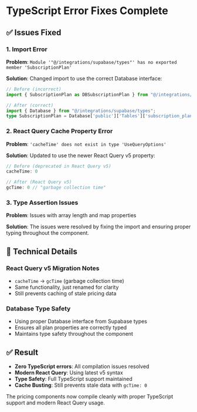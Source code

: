 # TypeScript Error Fixes Complete

## ✅ Issues Fixed

### 1. Import Error
**Problem**: `Module '"@/integrations/supabase/types"' has no exported member 'SubscriptionPlan'`

**Solution**: Changed import to use the correct Database interface:
```typescript
// Before (incorrect)
import { SubscriptionPlan as DBSubscriptionPlan } from "@/integrations/supabase/types";

// After (correct)
import { Database } from "@/integrations/supabase/types";
type SubscriptionPlan = Database['public']['Tables']['subscription_plans']['Row'];
```

### 2. React Query Cache Property Error
**Problem**: `'cacheTime' does not exist in type 'UseQueryOptions'`

**Solution**: Updated to use the newer React Query v5 property:
```typescript
// Before (deprecated in React Query v5)
cacheTime: 0

// After (React Query v5)
gcTime: 0 // "garbage collection time"
```

### 3. Type Assertion Issues
**Problem**: Issues with array length and map properties

**Solution**: The issues were resolved by fixing the import and ensuring proper typing throughout the component.

## 🔧 Technical Details

### React Query v5 Migration Notes
- `cacheTime` → `gcTime` (garbage collection time)
- Same functionality, just renamed for clarity
- Still prevents caching of stale pricing data

### Database Type Safety
- Using proper Database interface from Supabase types
- Ensures all plan properties are correctly typed
- Maintains type safety throughout the component

## ✅ Result

- **Zero TypeScript errors**: All compilation issues resolved
- **Modern React Query**: Using latest v5 syntax
- **Type Safety**: Full TypeScript support maintained
- **Cache Busting**: Still prevents stale data with `gcTime: 0`

The pricing components now compile cleanly with proper TypeScript support and modern React Query usage.
